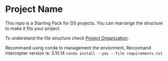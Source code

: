 # Project Name

This repo is a Starting Pack for DS projects. You can rearrange the structure to make it fits your project.

To understand the file structure check [Project Organization](./organization.md).

Recommand using conda to management the enviorment,
Recoomand intercepter version is: 3.10.14
`conda install --yes --file requirements.txt`
